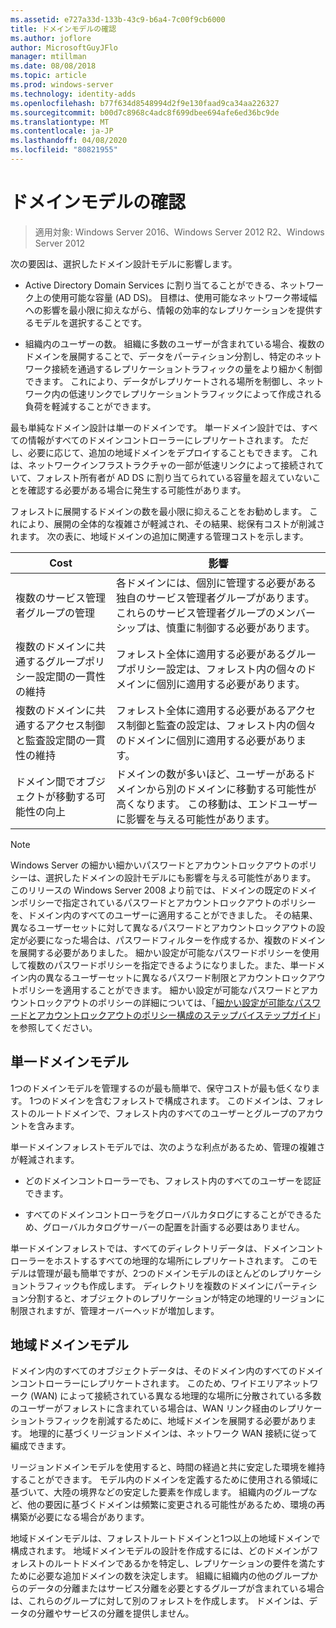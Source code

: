 ```yaml
---
ms.assetid: e727a33d-133b-43c9-b6a4-7c00f9cb6000
title: ドメインモデルの確認
ms.author: joflore
author: MicrosoftGuyJFlo
manager: mtillman
ms.date: 08/08/2018
ms.topic: article
ms.prod: windows-server
ms.technology: identity-adds
ms.openlocfilehash: b77f634d8548994d2f9e130faad9ca34aa226327
ms.sourcegitcommit: b00d7c8968c4adc8f699dbee694afe6ed36bc9de
ms.translationtype: MT
ms.contentlocale: ja-JP
ms.lasthandoff: 04/08/2020
ms.locfileid: "80821955"
---
```

# <a name="reviewing-the-domain-models"></a>ドメインモデルの確認

>適用対象: Windows Server 2016、Windows Server 2012 R2、Windows Server 2012

次の要因は、選択したドメイン設計モデルに影響します。  
  
- Active Directory Domain Services に割り当てることができる、ネットワーク上の使用可能な容量 (AD DS)。 目標は、使用可能なネットワーク帯域幅への影響を最小限に抑えながら、情報の効率的なレプリケーションを提供するモデルを選択することです。  

- 組織内のユーザーの数。 組織に多数のユーザーが含まれている場合、複数のドメインを展開することで、データをパーティション分割し、特定のネットワーク接続を通過するレプリケーショントラフィックの量をより細かく制御できます。 これにより、データがレプリケートされる場所を制御し、ネットワーク内の低速リンクでレプリケーショントラフィックによって作成される負荷を軽減することができます。  

最も単純なドメイン設計は単一のドメインです。 単一ドメイン設計では、すべての情報がすべてのドメインコントローラーにレプリケートされます。 ただし、必要に応じて、追加の地域ドメインをデプロイすることもできます。 これは、ネットワークインフラストラクチャの一部が低速リンクによって接続されていて、フォレスト所有者が AD DS に割り当てられている容量を超えていないことを確認する必要がある場合に発生する可能性があります。  

フォレストに展開するドメインの数を最小限に抑えることをお勧めします。 これにより、展開の全体的な複雑さが軽減され、その結果、総保有コストが削減されます。 次の表に、地域ドメインの追加に関連する管理コストを示します。  

|Cost|影響|  
|--------|----------------|  
|複数のサービス管理者グループの管理|各ドメインには、個別に管理する必要がある独自のサービス管理者グループがあります。 これらのサービス管理者グループのメンバーシップは、慎重に制御する必要があります。|  
|複数のドメインに共通するグループポリシー設定間の一貫性の維持|フォレスト全体に適用する必要があるグループポリシー設定は、フォレスト内の個々のドメインに個別に適用する必要があります。|  
|複数のドメインに共通するアクセス制御と監査設定間の一貫性の維持|フォレスト全体に適用する必要があるアクセス制御と監査の設定は、フォレスト内の個々のドメインに個別に適用する必要があります。|  
|ドメイン間でオブジェクトが移動する可能性の向上|ドメインの数が多いほど、ユーザーがあるドメインから別のドメインに移動する可能性が高くなります。 この移動は、エンドユーザーに影響を与える可能性があります。|  

> [!NOTE]  
> Windows Server の細かい細かいパスワードとアカウントロックアウトのポリシーは、選択したドメインの設計モデルにも影響を与える可能性があります。 このリリースの Windows Server 2008 より前では、ドメインの既定のドメインポリシーで指定されているパスワードとアカウントロックアウトのポリシーを、ドメイン内のすべてのユーザーに適用することができました。 その結果、異なるユーザーセットに対して異なるパスワードとアカウントロックアウトの設定が必要になった場合は、パスワードフィルターを作成するか、複数のドメインを展開する必要がありました。 細かい設定が可能なパスワードポリシーを使用して複数のパスワードポリシーを指定できるようになりました。また、単一ドメイン内の異なるユーザーセットに異なるパスワード制限とアカウントロックアウトポリシーを適用することができます。 細かい設定が可能なパスワードとアカウントロックアウトのポリシーの詳細については、「[細かい設定が可能なパスワードとアカウントロックアウトのポリシー構成のステップバイステップガイド](https://go.microsoft.com/fwlink/?LinkID=91477)」を参照してください。  

## <a name="single-domain-model"></a>単一ドメインモデル

1つのドメインモデルを管理するのが最も簡単で、保守コストが最も低くなります。 1つのドメインを含むフォレストで構成されます。 このドメインは、フォレストのルートドメインで、フォレスト内のすべてのユーザーとグループのアカウントを含みます。  

単一ドメインフォレストモデルでは、次のような利点があるため、管理の複雑さが軽減されます。  

- どのドメインコントローラーでも、フォレスト内のすべてのユーザーを認証できます。  

- すべてのドメインコントローラをグローバルカタログにすることができるため、グローバルカタログサーバーの配置を計画する必要はありません。  
  
単一ドメインフォレストでは、すべてのディレクトリデータは、ドメインコントローラーをホストするすべての地理的な場所にレプリケートされます。 このモデルは管理が最も簡単ですが、2つのドメインモデルのほとんどのレプリケーショントラフィックも作成します。 ディレクトリを複数のドメインにパーティション分割すると、オブジェクトのレプリケーションが特定の地理的リージョンに制限されますが、管理オーバーヘッドが増加します。  
  
## <a name="regional-domain-model"></a>地域ドメインモデル

ドメイン内のすべてのオブジェクトデータは、そのドメイン内のすべてのドメインコントローラーにレプリケートされます。 このため、ワイドエリアネットワーク (WAN) によって接続されている異なる地理的な場所に分散されている多数のユーザーがフォレストに含まれている場合は、WAN リンク経由のレプリケーショントラフィックを削減するために、地域ドメインを展開する必要があります。 地理的に基づくリージョンドメインは、ネットワーク WAN 接続に従って編成できます。  
  
リージョンドメインモデルを使用すると、時間の経過と共に安定した環境を維持することができます。 モデル内のドメインを定義するために使用される領域に基づいて、大陸の境界などの安定した要素を作成します。 組織内のグループなど、他の要因に基づくドメインは頻繁に変更される可能性があるため、環境の再構築が必要になる場合があります。  
  
地域ドメインモデルは、フォレストルートドメインと1つ以上の地域ドメインで構成されます。 地域ドメインモデルの設計を作成するには、どのドメインがフォレストのルートドメインであるかを特定し、レプリケーションの要件を満たすために必要な追加ドメインの数を決定します。 組織に組織内の他のグループからのデータの分離またはサービス分離を必要とするグループが含まれている場合は、これらのグループに対して別のフォレストを作成します。 ドメインは、データの分離やサービスの分離を提供しません。  
